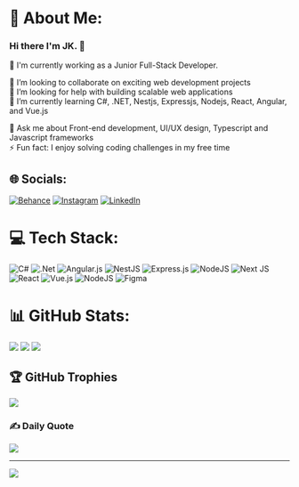 # 💫 About Me:
### Hi there I'm JK. 👋

🔭 I'm currently working as a Junior Full-Stack Developer.

👯 I’m looking to collaborate on exciting web development projects  
🤝 I’m looking for help with building scalable web applications  
🌱 I’m currently learning C#, .NET, Nestjs, Expressjs, Nodejs, React, Angular, and Vue.js

💬 Ask me about Front-end development, UI/UX design, Typescript and Javascript frameworks  
⚡ Fun fact: I enjoy solving coding challenges in my free time

## 🌐 Socials:
[![Behance](https://img.shields.io/badge/Behance-1769ff?logo=behance&logoColor=white)](https://behance.net/jackfruit.dev) 
[![Instagram](https://img.shields.io/badge/Instagram-%23E4405F.svg?logo=Instagram&logoColor=white)](https://instagram.com/jackfruit.dev) 
[![LinkedIn](https://img.shields.io/badge/LinkedIn-%230077B5.svg?logo=linkedin&logoColor=white)](https://linkedin.com/in/warongkondialouge)

# 💻 Tech Stack:
![C#](https://img.shields.io/badge/c%23-%23239120.svg?style=for-the-badge&logo=csharp&logoColor=white) 
![.Net](https://img.shields.io/badge/.NET-5C2D91?style=for-the-badge&logo=.net&logoColor=white)
![Angular.js](https://img.shields.io/badge/angular.js-%23E23237.svg?style=for-the-badge&logo=angularjs&logoColor=white)
![NestJS](https://img.shields.io/badge/nestjs-%23E0234E.svg?style=for-the-badge&logo=nestjs&logoColor=white)
![Express.js](https://img.shields.io/badge/express.js-%23404d59.svg?style=for-the-badge&logo=express&logoColor=%2361DAFB)
![NodeJS](https://img.shields.io/badge/node.js-6DA55F?style=for-the-badge&logo=node.js&logoColor=white)
![Next JS](https://img.shields.io/badge/Next-black?style=for-the-badge&logo=next.js&logoColor=white)
![React](https://img.shields.io/badge/react-%2320232a.svg?style=for-the-badge&logo=react&logoColor=%2361DAFB) 
![Vue.js](https://img.shields.io/badge/vue.js-%2335495e.svg?style=for-the-badge&logo=vuedotjs&logoColor=%234FC08D) 
![NodeJS](https://img.shields.io/badge/node.js-6DA55F?style=for-the-badge&logo=node.js&logoColor=white)
![Figma](https://img.shields.io/badge/figma-%23F24E1E.svg?style=for-the-badge&logo=figma&logoColor=white)


# 📊 GitHub Stats:
![](https://github-readme-stats.vercel.app/api?username=jkstudio99&theme=dark&hide_border=false&include_all_commits=false&count_private=false)
![](https://github-readme-streak-stats.herokuapp.com/?user=jkstudio99&theme=dark&hide_border=false)
![](https://github-readme-stats.vercel.app/api/top-langs/?username=jkstudio99&theme=dark&hide_border=false&layout=compact)

## 🏆 GitHub Trophies
![](https://github-profile-trophy.vercel.app/?username=jkstudio99&theme=radical&no-frame=false&no-bg=true&margin-w=4)

### ✍️ Daily Quote
![](https://quotes-github-readme.vercel.app/api?type=horizontal&theme=radical)

---
[![](https://visitcount.itsvg.in/api?id=jkstudio99&icon=0&color=0)](https://visitcount.itsvg.in)
